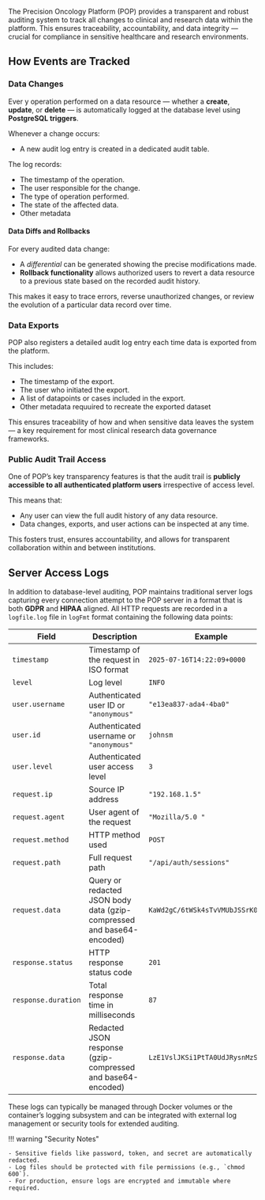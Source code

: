 The Precision Oncology Platform (POP) provides a transparent and robust auditing system to track all changes to clinical and research data within the platform. This ensures traceability, accountability, and data integrity — crucial for compliance in sensitive healthcare and research environments.

## How Events are Tracked

### Data Changes
Ever
y operation performed on a data resource — whether a **create**, **update**, or **delete** — is automatically logged at the database level using **PostgreSQL triggers**.

Whenever a change occurs:

- A new audit log entry is created in a dedicated audit table.

The log records:

- The timestamp of the operation.
- The user responsible for the change.
- The type of operation performed.
- The state of the affected data.
- Other metadata

#### Data Diffs and Rollbacks

For every audited data change:

- A *differential* can be generated showing the precise modifications made.
- **Rollback functionality** allows authorized users to revert a data resource to a previous state based on the recorded audit history.

This makes it easy to trace errors, reverse unauthorized changes, or review the evolution of a particular data record over time.

### Data Exports

POP also registers a detailed audit log entry each time data is exported from the platform.

This includes:

- The timestamp of the export.
- The user who initiated the export.
- A list of datapoints or cases included in the export.
- Other metadata requuired to recreate the exported dataset 

This ensures traceability of how and when sensitive data leaves the system — a key requirement for most clinical research data governance frameworks.


### Public Audit Trail Access

One of POP’s key transparency features is that the audit trail is **publicly accessible to all authenticated platform users** irrespective of access level.

This means that:

- Any user can view the full audit history of any data resource.
- Data changes, exports, and user actions can be inspected at any time.

This fosters trust, ensures accountability, and allows for transparent collaboration within and between institutions.


## Server Access Logs

In addition to database-level auditing, POP maintains traditional server logs capturing every connection attempt to the POP server in a format that is both **GDPR** and **HIPAA** aligned. All HTTP requests are recorded in a `logfile.log` file in `logFmt` format containing the following data points:

| Field             | Description                                         | Example                               |
|------------------|-----------------------------------------------------|----------------------------------------|
| `timestamp`      | Timestamp of the request in ISO format              | `2025-07-16T14:22:09+0000`             |
| `level`          | Log level                                           | `INFO`                                 |
| `user.username`  | Authenticated user ID or `"anonymous"`              | `"e13ea837-ada4-4ba0"`                 |
| `user.id`        | Authenticated username or `"anonymous"`             | `johnsm`                               |
| `user.level`     | Authenticated user access level                     | `3`                                    |
| `request.ip`     | Source IP address                                   | `"192.168.1.5"`                        |
| `request.agent`  | User agent of the request                           | `"Mozilla/5.0 "`                       |
| `request.method` | HTTP method used                                    | `POST`                                 |
| `request.path`   | Full request path                                   | `"/api/auth/sessions"`                 |
| `request.data`   | Query or redacted JSON body data (gzip-compressed and base64-encoded)| `KaWd2gC/6tWSk4sTvVMUbJSSrK0t...`|
| `response.status`| HTTP response status code                           | `201`                                  |
| `response.duration`| Total response time in milliseconds               | `87`                                   |
| `response.data`   | Redacted JSON response (gzip-compressed and base64-encoded)| `LzE1VslJKSi1PtTA0UdJRysnMzSw...`|


These logs can typically be managed through Docker volumes or the container’s logging subsystem and can be integrated with external log management or security tools for extended auditing.

!!! warning "Security Notes"

    - Sensitive fields like password, token, and secret are automatically redacted.
    - Log files should be protected with file permissions (e.g., `chmod 600`).
    - For production, ensure logs are encrypted and immutable where required.

